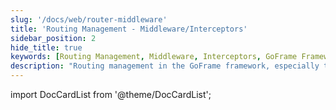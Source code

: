 ```yaml
---
slug: '/docs/web/router-middleware'
title: 'Routing Management - Middleware/Interceptors'
sidebar_position: 2
hide_title: true
keywords: [Routing Management, Middleware, Interceptors, GoFrame Framework, Web Development, HTTP Request, Web Routing, API Management, Backend Development, Application Framework]
description: "Routing management in the GoFrame framework, especially the use of middleware and interceptors. Through these features, developers can better control the flow of HTTP requests, enhancing the security and performance of web applications."
---
```


import DocCardList from '@theme/DocCardList';

<DocCardList />